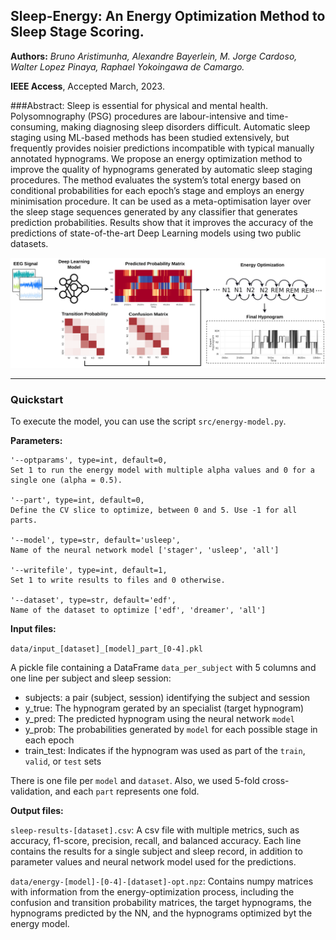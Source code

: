 ## Sleep-Energy: An Energy Optimization Method to Sleep Stage Scoring.

**Authors:** *Bruno Aristimunha, Alexandre Bayerlein, M. Jorge Cardoso, Walter Lopez Pinaya, 
Raphael Yokoingawa de Camargo.* 

**IEEE Access**, Accepted March, 2023.

###Abstract: 
Sleep is essential for physical and mental health. Polysomnography (PSG) procedures
are labour-intensive and time-consuming, making diagnosing sleep disorders difficult. Automatic
sleep staging using ML-based methods has been studied extensively, but frequently provides noisier
predictions incompatible with typical manually annotated hypnograms. We propose an energy
optimization method to improve the quality of hypnograms generated by automatic sleep staging
procedures. The method evaluates the system’s total energy based on conditional probabilities
for each epoch’s stage and employs an energy minimisation procedure. It can be used as a
meta-optimisation layer over the sleep stage sequences generated by any classifier that generates
prediction probabilities. Results show that it improves the accuracy of the predictions of 
state-of-the-art Deep Learning models using two public datasets.

![This is an image](images/sleep-energy-arch.png)

---
### Quickstart

To execute the model, you can use the script `src/energy-model.py`.

**Parameters:**

    '--optparams', type=int, default=0,
    Set 1 to run the energy model with multiple alpha values and 0 for a single one (alpha = 0.5).

    '--part', type=int, default=0,
    Define the CV slice to optimize, between 0 and 5. Use -1 for all parts.

    '--model', type=str, default='usleep',
    Name of the neural network model ['stager', 'usleep', 'all']

    '--writefile', type=int, default=1,
    Set 1 to write results to files and 0 otherwise.

    '--dataset', type=str, default='edf',
    Name of the dataset to optimize ['edf', 'dreamer', 'all']

**Input files:**

`data/input_[dataset]_[model]_part_[0-4].pkl`

A pickle file containing a DataFrame `data_per_subject` with 5 columns and one line per subject and sleep session:

- subjects: a pair (subject, session) identifying the subject and session
- y_true: The hypnogram gerated by an specialist (target hypnogram)
- y_pred: The predicted hypnogram using the neural network `model`
- y_prob: The probabilities generated by `model` for each possible stage in each epoch
- train_test: Indicates if the hypnogram was used as part of the `train`, `valid`, or `test` sets

There is one file per `model` and `dataset`. Also, we used 5-fold cross-validation, and each `part` represents one fold.

**Output files:**

`sleep-results-[dataset].csv`: A csv file with multiple metrics, such as accuracy, f1-score,
precision, recall, and balanced accuracy. Each line contains the results for a single subject and sleep record,
in addition to parameter values and neural network model used for the predictions. 

`data/energy-[model]-[0-4]-[dataset]-opt.npz`: Contains numpy matrices with information from the energy-optimization
process, including the confusion and transition probability matrices, the target hypnograms, 
the hypnograms predicted by the NN, and the hypnograms optimized byt the energy model.

